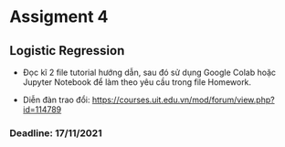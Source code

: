 # Assigment 4

## Logistic Regression

* Đọc kĩ 2 file tutorial hướng dẫn, sau đó sử dụng Google Colab hoặc Jupyter Notebook để làm theo yêu cầu trong file Homework.

* Diễn đàn trao đổi: https://courses.uit.edu.vn/mod/forum/view.php?id=114789

### Deadline: 17/11/2021
